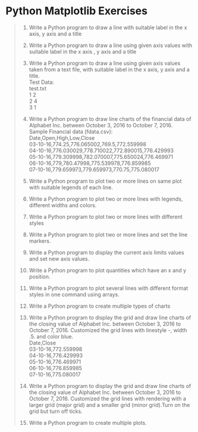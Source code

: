 # Python Matplotlib Exercises

> 1. Write a Python program to draw a line with suitable label in the x axis, y axis and a title
> 
> 2. Write a Python program to draw a line using given axis values with suitable label in the x axis
> , y axis and a title
> 
> 3. Write a Python program to draw a line using given axis values taken from a text file, with
> suitable label in the x axis, y axis and a title.\
> Test Data:\
> test.txt\
> 1 2\
> 2 4\
> 3 1
> 
> 4. Write a Python program to draw line charts of the financial data of Alphabet Inc. between
> October 3, 2016 to October 7, 2016.\
> Sample Financial data (fdata.csv):\
> Date,Open,High,Low,Close\
> 03-10-16,774.25,776.065002,769.5,772.559998\
> 04-10-16,776.030029,778.710022,772.890015,776.429993\
> 05-10-16,779.309998,782.070007,775.650024,776.469971\
> 06-10-16,779,780.47998,775.539978,776.859985\
> 07-10-16,779.659973,779.659973,770.75,775.080017
> 
> 5. Write a Python program to plot two or more lines on same plot with suitable legends of each
> line.
> 
> 6. Write a Python program to plot two or more lines with legends, different widths and colors.
> 
> 7. Write a Python program to plot two or more lines with different styles
> 
> 8. Write a Python program to plot two or more lines and set the line markers.
> 
> 9. Write a Python program to display the current axis limits values and set new axis values.
> 
> 10. Write a Python program to plot quantities which have an x and y position.
> 
> 11. Write a Python program to plot several lines with different format styles in one command
> using arrays.
> 
> 12. Write a Python program to create multiple types of charts
> 
> 13. Write a Python program to display the grid and draw line charts of the closing value of
> Alphabet Inc. between October 3, 2016 to October 7, 2016. Customized the grid lines with
> linestyle -, width .5. and color blue.\
> Date,Close\
> 03-10-16,772.559998\
> 04-10-16,776.429993\
> 05-10-16,776.469971\
> 06-10-16,776.859985\
> 07-10-16,775.080017
> 
> 14. Write a Python program to display the grid and draw line charts of the closing value of
> Alphabet Inc. between October 3, 2016 to October 7, 2016. Customized the grid lines with
> rendering with a larger grid (major grid) and a smaller grid (minor grid).Turn on the grid but turn
> off ticks.
> 
> 15. Write a Python program to create multiple plots.
